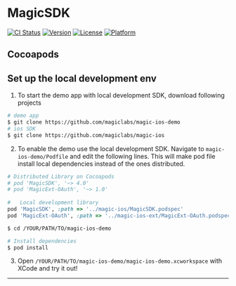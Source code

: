 # MagicSDK
[![CI Status](https://img.shields.io/travis/Ethella/MagicSDK.svg?style=flat)](https://travis-ci.org/Ethella/MagicSDK)
[![Version](https://img.shields.io/cocoapods/v/MagicSDK.svg?style=flat)](https://cocoapods.org/pods/MagicSDK)
[![License](https://img.shields.io/cocoapods/l/MagicSDK.svg?style=flat)](https://cocoapods.org/pods/MagicSDK)
[![Platform](https://img.shields.io/cocoapods/p/MagicSDK.svg?style=flat)](https://cocoapods.org/pods/MagicSDK)

Cocoapods
---
## Set up the local development env
1. To start the demo app with local development SDK, download following projects
```bash
# demo app
$ git clone https://github.com/magiclabs/magic-ios-demo
# ios SDK
$ git clone https://github.com/magiclabs/magic-ios
```

2. To enable the demo use the local development SDK. Navigate to `magic-ios-demo/Podfile` and edit the following lines.
This will make pod file install local dependencies instead of the ones distributed.

```ruby 
# Distributed Library on Cocoapods
# pod 'MagicSDK', '~> 4.0'
# pod 'MagicExt-OAuth', '~> 1.0'
    
#   Local development library
pod 'MagicSDK', :path => '../magic-ios/MagicSDK.podspec'
pod 'MagicExt-OAuth', :path => '../magic-ios-ext/MagicExt-OAuth.podspec'
```

```bash
$ cd /YOUR/PATH/TO/magic-ios-demo

# Install dependencies
$ pod install
```

3. Open `/YOUR/PATH/TO/magic-ios-demo/magic-ios-demo.xcworkspace` with XCode and try it out!

---

